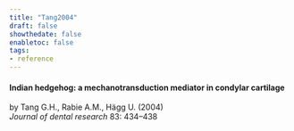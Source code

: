 ```yaml
---
title: "Tang2004"
draft: false
showthedate: false
enabletoc: false
tags:
- reference
---
```


#### **Indian hedgehog: a mechanotransduction mediator in condylar cartilage**     
by Tang G.H., Rabie A.M., Hägg U. (2004)         
*Journal of dental research* 83: 434–438       


